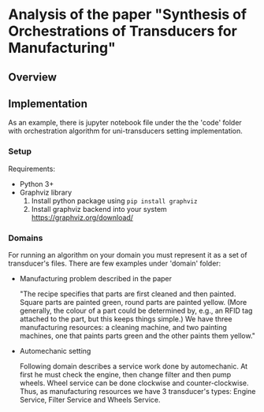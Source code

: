 # Analysis of the paper "Synthesis of Orchestrations of Transducers for Manufacturing"
## Overview
## Implementation
As an example, there is jupyter notebook file under the the 'code' folder with orchestration algorithm for uni-transducers setting implementation.
### Setup
Requirements:
<ul>
<li>Python 3+</li>
<li>Graphviz library

1. Install python package using `pip install graphviz`
2. Install graphviz backend into your system https://graphviz.org/download/
</li>
</ul>

### Domains
For running an algorithm on your domain you must represent it as a set of transducer's files.
There are few examples under 'domain' folder:
<ul>
<li>Manufacturing problem described in the paper

"The recipe specifies that parts are first cleaned and
then painted. Square parts are painted green, round parts
are painted yellow. (More generally, the colour of a part
could be determined by, e.g., an RFID tag attached to the
part, but this keeps things simple.) We have three manufacturing resources: a cleaning machine, and two painting machines, one that paints parts green and the other
paints them yellow."
</li>
<li>Automechanic setting

Following domain describes a service work done by automechanic. At first he must check the engine, then change filter and then pump wheels.
Wheel service can be done clockwise and counter-clockwise. Thus, as manufacturing resources we have 3 transducer's types: Engine Service, Filter Service and Wheels Service.
</li>
</ul>